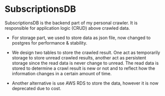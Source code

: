 # SubscriptionsDB

SubscriptionsDB is the backend part of my personal crawler. It is responsible for application logic (CRUD) above crawled data.

* For storage part, we used to store data as json file, now changed to postgres for performance & stability.

* We design two tables to store the crawled result. One act as temporarily storage to store unread crawled results, another act as persistent storage since the read data is never change to unread. The read data is stored to determine a crawl result is new or not and to reflect how the information changes in a certain amount of time.

* Another alternative is use AWS RDS to store the data, however it is now deprecated due to cost.
